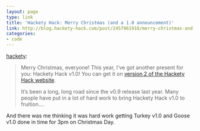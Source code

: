 ```yaml
---
layout: page
type: link
title: 'Hackety Hack: Merry Christmas (and a 1.0 announcement)'
link: http://blog.hackety-hack.com/post/2457961910/merry-christmas-and-a-1-0-announcement
categories: 
- code
---
```

<p><a href="http://blog.hackety-hack.com/post/2457961910/merry-christmas-and-a-1-0-announcement" class="tumblr_blog">hackety</a>:</p>

<blockquote>
<p>Merry Christmas, everyone! This year, I’ve got another present for you: Hackety Hack v1.0! You can get it on <a href="http://hackety-hack.com">version 2 of the Hackety Hack website</a>.</p> <p>It’s been a long, long road since the v0.9 release last year. Many people have put in a lot of hard work to bring Hackety Hack v1.0 to fruition....</p></blockquote>

<p>And there was me thinking it was hard work getting Turkey v1.0 and Goose v1.0 done in time for 3pm on Christmas Day.</p>

